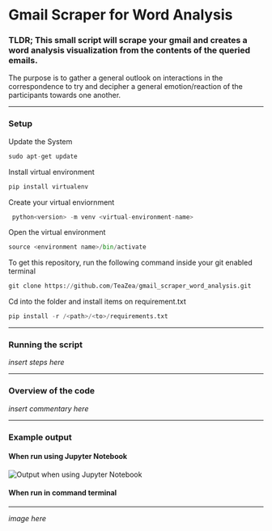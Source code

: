 # Gmail Scraper for Word Analysis

### TLDR; This small script will scrape your gmail and creates a word analysis visualization from the contents of the queried emails.
The purpose is to gather a general outlook on interactions in the correspondence to try and decipher a general emotion/reaction of the participants towards one another. 

---

### Setup
Update the System

```python
sudo apt-get update
```

Install virtual environment

```python
pip install virtualenv
```

Create your virtual enviornment

```python
 python<version> -m venv <virtual-environment-name>
```

Open the virtual environment

```python
source <environment name>/bin/activate
```

To get this repository, run the following command inside your git enabled terminal

```python
git clone https://github.com/TeaZea/gmail_scraper_word_analysis.git
```

Cd into the folder and install items on requirement.txt

```python
pip install -r /<path>/<to>/requirements.txt
```

---

### Running the script
*_insert steps here_*

---

### Overview of the code
*_insert commentary here_*

---

### Example output
#### When run using Jupyter Notebook

![Output when using Jupyter Notebook](https://github.com/TeaZea/gmail_scraper_word_analysis/blob/main/jupyternotebook_output.png)

#### When run in command terminal
---
*_image here_*



